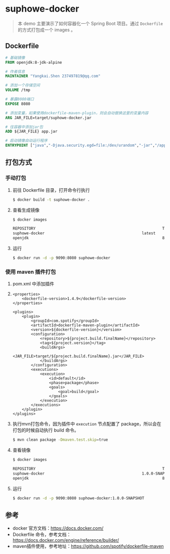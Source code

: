 # suphowe-docker

> 本 demo 主要演示了如何容器化一个  Spring Boot 项目。通过 `Dockerfile` 的方式打包成一个 images 。

## Dockerfile

```dockerfile
# 基础镜像
FROM openjdk:8-jdk-alpine

# 作者信息
MAINTAINER "Yangkai.Shen 237497819@qq.com"

# 添加一个存储空间
VOLUME /tmp

# 暴露8080端口
EXPOSE 8080

# 添加变量，如果使用dockerfile-maven-plugin，则会自动替换这里的变量内容
ARG JAR_FILE=target/suphowe-docker.jar

# 往容器中添加jar包
ADD ${JAR_FILE} app.jar

# 启动镜像自动运行程序
ENTRYPOINT ["java","-Djava.security.egd=file:/dev/urandom","-jar","/app.jar"]
```

## 打包方式

### 手动打包

1. 前往 Dockerfile 目录，打开命令行执行

   ```bash
   $ docker build -t suphowe-docker .
   ```

2. 查看生成镜像

   ```bash
   $ docker images
   
   REPOSITORY                                                        TAG                 IMAGE ID            CREATED             SIZE
   suphowe-docker                                           latest	      bc29a29ffca0        2 hours ago         119MB
   openjdk                                                           8-jdk-alpine        97bc1352afde        5 weeks ago         103MB
   ```

3. 运行

   ```bash
   $ docker run -d -p 9090:8080 suphowe-docker
   ```

###  使用 maven 插件打包

1. pom.xml 中添加插件

2. ```
   <properties>
       <dockerfile-version>1.4.9</dockerfile-version>
   </properties>
   
   <plugins>      
       <plugin>
           <groupId>com.spotify</groupId>
           <artifactId>dockerfile-maven-plugin</artifactId>
           <version>${dockerfile-version}</version>
           <configuration>
               <repository>${project.build.finalName}</repository>
               <tag>${project.version}</tag>
               <buildArgs>
                   <JAR_FILE>target/${project.build.finalName}.jar</JAR_FILE>
               </buildArgs>
           </configuration>
           <executions>
               <execution>
                   <id>default</id>
                   <phase>package</phase>
                   <goals>
                       <goal>build</goal>
                   </goals>
               </execution>
           </executions>
       </plugin>
   </plugins>
   ```

2. 执行mvn打包命令，因为插件中 `execution` 节点配置了 package，所以会在打包的时候自动执行 build 命令。

   ```bash
   $ mvn clean package -Dmaven.test.skip=true
   ```

3. 查看镜像

   ```bash
   $ docker images
   
   REPOSITORY                                                        TAG                 IMAGE ID            CREATED             SIZE
   suphowe-docker                                           1.0.0-SNAPSHOT      bc29a29ffca0        2 hours ago         119MB
   openjdk                                                           8-jdk-alpine        97bc1352afde        5 weeks ago         103MB
   ```

4. 运行

   ```bash
   $ docker run -d -p 9090:8080 suphowe-docker:1.0.0-SNAPSHOT
   ```

## 参考

- docker 官方文档：https://docs.docker.com/
- Dockerfile 命令，参考文档：https://docs.docker.com/engine/reference/builder/
- maven插件使用，参考地址：https://github.com/spotify/dockerfile-maven